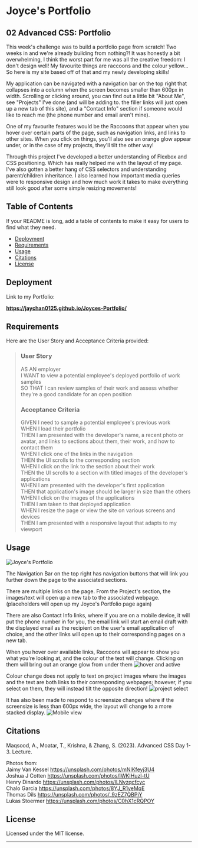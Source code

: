 # Joyce's Portfolio

## 02 Advanced CSS: Portfolio

This week's challenge was to build a portfolio page from scratch! Two weeks in and we're already building from nothing?! It was honestly a bit overwhelming, I think the worst part for me was all the creative freedom: I don't design well! My favourite things are raccoons and the colour yellow... So here is my site based off of that and my newly developing skills!


My application can be navigated with a navigation bar on the top right that collapses into a column when the screen becomes smaller than 600px in width. Scrolling or clicking around, you can find out a little bit "About Me", see "Projects" I've done (and will be adding to. the filler links will just open up a new tab of this site), and a "Contact Info" section if someone would like to reach me (the phone number and email aren't mine).


One of my favourite features would be the Raccoons that appear when you hover over certain parts of the page, such as navigation links, and links to other sites. When you click on things, you'll also see an orange glow appear under, or in the case of my projects, they'll tilt the other way!


Through this project I've developed a better understanding of Flexbox and CSS positioning. Which has really helped me with the layout of my page. I've also gotten a better hang of CSS selectors and understanding parent/children inheritance. I also learned how important media queries were to responsive design and how much work it takes to make everything still look good after some simple resizing movements!


## Table of Contents

If your README is long, add a table of contents to make it easy for users to find what they need.

- [Deployment](#deployment)
- [Requirements](#requirements)
- [Usage](#usage)
- [Citations](#citations)
- [License](#license)

## Deployment

Link to my Portfolio: 

**https://jaychan0125.github.io/Joyces-Portfolio/**

## Requirements

Here are the User Story and Acceptance Criteria provided: 
> ### User Story
>AS AN employer</br>
>I WANT to view a potential employee's deployed portfolio of work samples</br>
>SO THAT I can review samples of their work and assess whether they're a good candidate for an open position</br>
>
>
> ### Acceptance Criteria
>GIVEN I need to sample a potential employee's previous work</br>
>WHEN I load their portfolio</br>
>THEN I am presented with the developer's name, a recent photo or avatar, and links to sections about them, their work, and how to contact them</br>
>WHEN I click one of the links in the navigation</br>
>THEN the UI scrolls to the corresponding section</br>
>WHEN I click on the link to the section about their work</br>
>THEN the UI scrolls to a section with titled images of the developer's applications</br>
>WHEN I am presented with the developer's first application</br>
>THEN that application's image should be larger in size than the others</br>
>WHEN I click on the images of the applications</br>
>THEN I am taken to that deployed application</br>
>WHEN I resize the page or view the site on various screens and devices</br>
>THEN I am presented with a responsive layout that adapts to my viewport</br>

## Usage

![Joyce's Portfolio](./Assets/images/Portfolio-screenshot-web.png)

The Navigation Bar on the top right has navigation buttons that will link you further down the page to the associated sections.


There are multiple links on the page. From the Project's section, the images/text will open up a new tab to the associated webpage. (placeholders will open up my Joyce's Portfolio page again)


There are also Contact Info links, where if you are on a mobile device, it will put the phone number in for you, the email link will start an email draft with the displayed email as the recipient on the user's email application of choice, and the other links will open up to their corresponding pages on a new tab.


When you hover over available links, Raccoons will appear to show you what you're looking at, and the colour of the text will change. Clicking on them will bring out an orange glow from under them
![hover and active](./Assets/images/Portfolio-hover-active.png)


Colour change does not apply to text on project images where the images and the text are both links to their corresponding webpages; however, if you select on them, they will instead tilt the opposite direction!
![project select](./Assets/images/Portfolio-activeProjImg.png)

It has also been made to respond to screensize changes where if the screensize is less than 600px wide, the layout will change to a more stacked display. 
![Mobile view](./Assets/images/Portfolio-screenshot-mobile.png)


## Citations

Maqsood, A., Moatar, T., Krishna, &amp; Zhang, S. (2023). Advanced CSS Day 1-3. Lecture. 

Photos from:</br>
Jaimy Van Kessel https://unsplash.com/photos/mNIKfeyj3U4 </br>
Joshua J Cotten https://unsplash.com/photos/IWKIHuzl-tU </br>
Henry Dinardo https://unsplash.com/photos/lLNyzqcfcyc </br>
Chalo Garcia https://unsplash.com/photos/8YJ_R1yeMqE </br>
Thomas Dils https://unsplash.com/photos/_9zEZ7QBPiY </br>
Lukas Stoermer https://unsplash.com/photos/C0hX1cRQPOY 

## License

Licensed under the MIT license.

---
